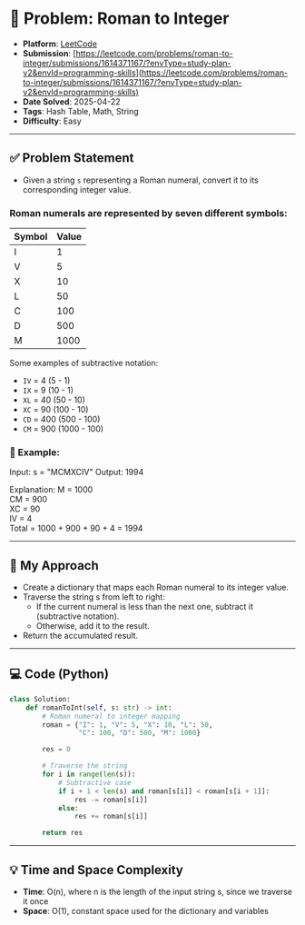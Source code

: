 # 🧲 Problem: Roman to Integer

- **Platform**: [LeetCode](https://leetcode.com/problems/roman-to-integer/description/?envType=study-plan-v2&envId=programming-skills)
- **Submission**: [https://leetcode.com/problems/roman-to-integer/submissions/1614371167/?envType=study-plan-v2&envId=programming-skills](https://leetcode.com/problems/roman-to-integer/submissions/1614371167/?envType=study-plan-v2&envId=programming-skills)
- **Date Solved**: 2025-04-22
- **Tags**: Hash Table, Math, String
- **Difficulty**: Easy

---

## ✅ Problem Statement
- Given a string `s` representing a Roman numeral, convert it to its corresponding integer value.

### Roman numerals are represented by seven different symbols:

| Symbol | Value |
|--------|-------|
| I      | 1     |
| V      | 5     |
| X      | 10    |
| L      | 50    |
| C      | 100   |
| D      | 500   |
| M      | 1000  |

Some examples of subtractive notation:
- `IV` = 4 (5 - 1)
- `IX` = 9 (10 - 1)
- `XL` = 40 (50 - 10)
- `XC` = 90 (100 - 10)
- `CD` = 400 (500 - 100)
- `CM` = 900 (1000 - 100)

### 🧪 Example:

Input: s = "MCMXCIV"
Output: 1994

Explanation:
M = 1000  
CM = 900  
XC = 90  
IV = 4  
Total = 1000 + 900 + 90 + 4 = 1994

---

## 🚀 My Approach
- Create a dictionary that maps each Roman numeral to its integer value.
- Traverse the string s from left to right:
  - If the current numeral is less than the next one, subtract it (subtractive notation).
  - Otherwise, add it to the result.
- Return the accumulated result.

---

## 💻 Code (Python)

```python
class Solution:
    def romanToInt(self, s: str) -> int:
        # Roman numeral to integer mapping
        roman = {"I": 1, "V": 5, "X": 10, "L": 50,
                 "C": 100, "D": 500, "M": 1000}

        res = 0

        # Traverse the string
        for i in range(len(s)):
            # Subtractive case
            if i + 1 < len(s) and roman[s[i]] < roman[s[i + 1]]:
                res -= roman[s[i]]
            else:
                res += roman[s[i]]

        return res

```

---

## 💡 Time and Space Complexity
- **Time**: O(n), where n is the length of the input string s, since we traverse it once
- **Space**: O(1), constant space used for the dictionary and variables
